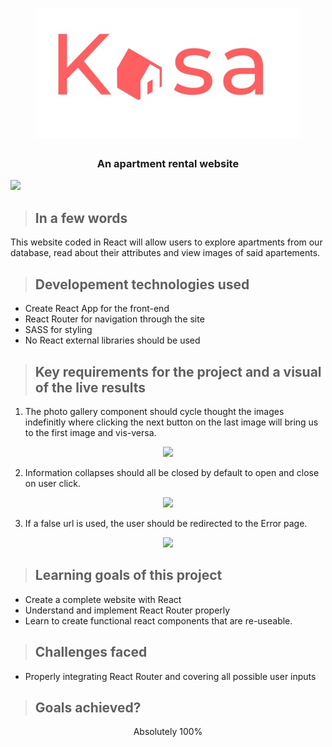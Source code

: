 <h1 align="center">
<img src="./README-images/logo.jpg"></h1>

<h3 align="center">An apartment rental website</h3>
<img src="./README-images/overview.png"></h1>

>## **In a few words**
This website coded in React will allow users to explore apartments from our database, read about their attributes and view images of said apartements.

>## **Developement technologies used**
* Create React App for the front-end
* React Router for navigation through the site
* SASS for styling
* No React external libraries should be used

>## **Key requirements for the project and a visual of the live results**
1. The photo gallery component should cycle thought the images indefinitly where clicking the next button on the last image will bring us to the first image and vis-versa.

<p align="center"><img src="./README-images/gallery.gif">

2. Information collapses should all be closed by default to open and close on user click.
<p align="center"><img src="./README-images/collapse.gif">

3. If a false url is used, the user should be redirected to the Error page.
<p align="center"><img src="./README-images/error.gif">

>## **Learning goals of this project**
* Create a complete website with React
* Understand and implement React Router properly
* Learn to create functional react components that are re-useable.

>## **Challenges faced**
* Properly integrating React Router and covering all possible user inputs

>## **Goals achieved?**

<p align="center">Absolutely 100%</p>
